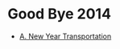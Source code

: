 # Good Bye 2014

* [A. New Year Transportation][]

[A. New Year Transportation]: http://codeforces.com/contest/500/problem/A
